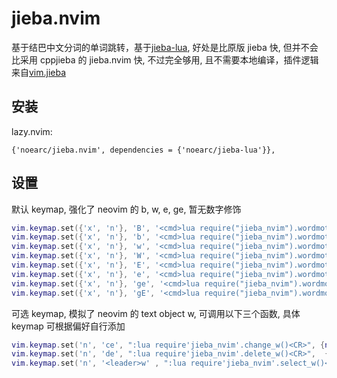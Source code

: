# jieba.nvim

基于结巴中文分词的单词跳转，基于[jieba-lua](https://github.com/noearc/jieba-lua), 好处是比原版 jieba 快, 但并不会比采用 cppjieba 的 jieba.nvim 快, 不过完全够用, 且不需要本地编译，插件逻辑来自[vim.jieba](https://github.com/kkew3/jieba.vim)

## 安装

lazy.nvim:

```
{'noearc/jieba.nvim', dependencies = {'noearc/jieba-lua'}},
```

## 设置

默认 keymap, 强化了 neovim 的 b, w, e, ge, 暂无数字修饰

```lua
vim.keymap.set({'x', 'n'}, 'B', '<cmd>lua require("jieba_nvim").wordmotion_B()<CR>', {noremap = false, silent = true})
vim.keymap.set({'x', 'n'}, 'b', '<cmd>lua require("jieba_nvim").wordmotion_b()<CR>', {noremap = false, silent = true})
vim.keymap.set({'x', 'n'}, 'w', '<cmd>lua require("jieba_nvim").wordmotion_w()<CR>', {noremap = false, silent = true})
vim.keymap.set({'x', 'n'}, 'W', '<cmd>lua require("jieba_nvim").wordmotion_W()<CR>', {noremap = false, silent = true})
vim.keymap.set({'x', 'n'}, 'E', '<cmd>lua require("jieba_nvim").wordmotion_E()<CR>', {noremap = false, silent = true})
vim.keymap.set({'x', 'n'}, 'e', '<cmd>lua require("jieba_nvim").wordmotion_e()<CR>', {noremap = false, silent = true})
vim.keymap.set({'x', 'n'}, 'ge', '<cmd>lua require("jieba_nvim").wordmotion_ge()<CR>', {noremap = false, silent = true})
vim.keymap.set({'x', 'n'}, 'gE', '<cmd>lua require("jieba_nvim").wordmotion_gE()<CR>', {noremap = false, silent = true})
```

可选 keymap, 模拟了 neovim 的 text object w, 可调用以下三个函数, 具体 keymap 可根据偏好自行添加

```lua
vim.keymap.set('n', 'ce', ":lua require'jieba_nvim'.change_w()<CR>", {noremap = false, silent = true})
vim.keymap.set('n', 'de', ":lua require'jieba_nvim'.delete_w()<CR>",  {noremap = false, silent = true})
vim.keymap.set('n', '<leader>w' , ":lua require'jieba_nvim'.select_w()<CR>", {noremap = false, silent = true})
```

